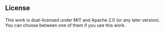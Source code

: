 ## License

This work is dual-licensed under MIT and Apache 2.0 (or any later version).
You can choose between one of them if you use this work.
